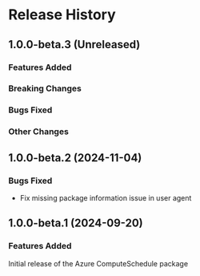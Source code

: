 # Release History

## 1.0.0-beta.3 (Unreleased)

### Features Added

### Breaking Changes

### Bugs Fixed

### Other Changes

## 1.0.0-beta.2 (2024-11-04)

### Bugs Fixed

- Fix missing package information issue in user agent
    
## 1.0.0-beta.1 (2024-09-20)

### Features Added

Initial release of the Azure ComputeSchedule package
